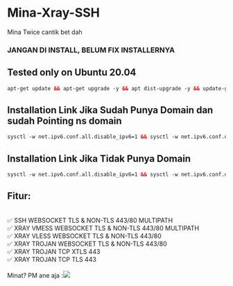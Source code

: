 # Mina-Xray-SSH
Mina Twice cantik bet dah 

### JANGAN DI INSTALL, BELUM FIX INSTALLERNYA
## Tested only on Ubuntu 20.04 <br>
  
  ```html
 apt-get update && apt-get upgrade -y && apt dist-upgrade -y && update-grub && reboot
 ```
## Installation Link Jika Sudah Punya Domain dan sudah Pointing ns domain<br>

  ```html
sysctl -w net.ipv6.conf.all.disable_ipv6=1 && sysctl -w net.ipv6.conf.default.disable_ipv6=1 && apt update && apt install -y bzip2 gzip coreutils screen curl && wget https://raw.githubusercontent.com/Agunxzzz/Mina-Xray-SSH/main/setup1.sh && chmod +x setup1.sh && ./setup1.sh
  ```
## Installation Link Jika Tidak Punya Domain<br>

  ```html
sysctl -w net.ipv6.conf.all.disable_ipv6=1 && sysctl -w net.ipv6.conf.default.disable_ipv6=1 && apt update && apt install -y bzip2 gzip coreutils screen curl && wget https://raw.githubusercontent.com/Agunxzzz/Mina-Xray-SSH/main/setup2.sh && chmod +x setup2.sh && ./setup2.sh
  ```
## Fitur:
<br>
✅ SSH WEBSOCKET TLS & NON-TLS 443/80 MULTIPATH<br>
✅ XRAY VMESS WEBSOCKET TLS & NON-TLS 443/80 MULTIPATH<br>
✅ XRAY VLESS WEBSOCKET TLS & NON-TLS 443/80<br>
✅ XRAY TROJAN WEBSOCKET TLS & NON-TLS 443/80<br>
✅ XRAY TROJAN TCP XTLS 443<br>
✅ XRAY TROJAN TCP TLS 443<br>
<br>
Minat? PM ane aja :<a href="https://t.me/Tereza11" target=”_blank”><img src="https://img.shields.io/static/v1?style=for-the-badge&logo=Telegram&label=Telegram&message=Click%20Here&color=blue"></a><br>
<br>
